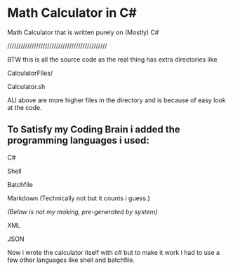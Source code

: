# Math Calculator in C#
Math Calculator that is written purely on (Mostly) C#


/////////////////////////////////////////////

BTW this is all the source code as the real thing has extra directories like

CalculatorFIles/

Calculator.sh

ALl above are more higher files in the directory and is because of easy look at the code.

## To Satisfy my Coding Brain i added the programming languages i used:

C#

Shell

Batchfile

Markdown (Technically not but it counts i guess.)

*(Below is not my making, pre-generated by system)*

XML

JSON

Now i wrote the calculator itself with c# but to make it work i had to use a few other languages like shell and batchfile.


